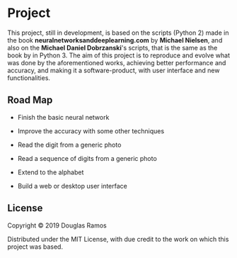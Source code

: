 # Project

This project, still in development, is based on the scripts (Python 2) made in the book **neuralnetworksanddeeplearning.com** by **Michael Nielsen**, and also on the **Michael Daniel Dobrzanski**'s scripts, that is the same as the book by in Python 3. The aim of this project is to reproduce and evolve what was done by the aforementioned works, achieving better performance and accuracy, and making it a software-product, with user interface and new functionalities.

## Road Map

- Finish the basic neural network

- Improve the accuracy with some other techniques

- Read the digit from a generic photo

- Read a sequence of digits from a generic photo

- Extend to the alphabet

- Build a web or desktop user interface

## License

Copyright © 2019 Douglas Ramos

Distributed under the MIT License, with due credit to the work on which this project was based.
